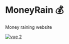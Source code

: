 # MoneyRain :moneybag:
Money raining website 

[![vue 2](https://img.shields.io/badge/vue-2-42b983.svg)](https://vuejs.org)
